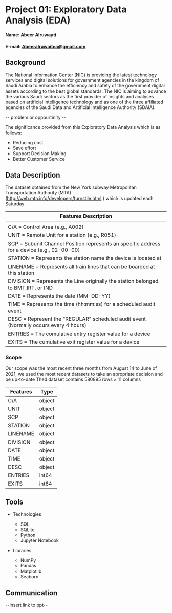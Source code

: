 # Project 01: Exploratory Data Analysis (EDA)

#### Name: Abeer Alruwayti
#### E-mail: Abeeralruwaitea@gmail.com

## Background

The National Information Center (NIC) is providing the latest technology services and digital solutions for government agencies in the kingdom of Saudi Arabia to enhance the efficiency and safety of the government digital assets according to the best global standards. The NIC is aiming to advance the various Saudi sectors as the first provider of insights and analyses based on artificial intelligence technology and as one of the three affiliated agencies of the Saudi Data and Artificial Intelligence Authority (SDAIA).

-- problem or oppourtinity -- 

The significance provided from this Exploratory Data Analysis which is as follows:
* Reducing cost
* Save effort
* Support Decision Making
* Better Customer Service

## Data Description
The dataset obtained from the New York subway Metropolitan Transportation Authority (MTA) (http://web.mta.info/developers/turnstile.html.) which is updated each Saturday

 |Features Description                                                                         |
 |---------------------------------------------------------------------------------------------|
 |                                                                                             |
 | C/A = Control Area (e.g., A002)                                                             |
 | UNIT = Remote Unit for a station (e.g., R051)                                               |
 | SCP = Subunit Channel Position represents an specific address for a device (e.g., 02-00-00) |
 | STATION = Represents the station name the device is located at                              |
 | LINENAME = Represents all train lines that can be boarded at this station                   |
 | DIVISION = Represents the Line originally the station belonged to BMT,IRT, or IND           |
 | DATE = Represents the date (MM-DD-YY)                                                       |
 | TIME = Represents the time (hh:mm:ss) for a scheduled audit event                           |
 | DESC = Represent the "REGULAR" scheduled audit event (Normally occurs every 4 hours)        |
 | ENTRIES = The comulative entry register value for a device                                  |
 | EXITS = The cumulative exit register value for a device                                     |




  ### Scope
  
  Our scope was the most recent three months from August 14 to June  of 2021, we used the most recent datasets to take an apropriate decision and be up-to-date
  Thed dataset contains 580895 rows × 11 columns
  
 | Features |  Type   |
 | --- | --- |
 |C/A     |   object  |
 |UNIT    |   object  |
 |SCP     |   object  |
 |STATION |   object  |
 |LINENAME|   object  |
 |DIVISION|   object  |
 |DATE    |   object  |
 |TIME    |   object  |
 |DESC    |   object  |
 |ENTRIES |   int64   |
 |EXITS   |   int64   |

## Tools

* Technologies
  * SQL 
  * SQLite
  * Python
  * Jupyter Notebook
  
* Libraries
  * NumPy
  * Pandas
  * Matplotlib
  * Seaborn
  

## Communication
--insert link to ppt--
